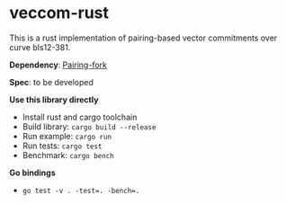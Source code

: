 # veccom-rust

This is a rust implementation of pairing-based vector commitments over curve bls12-381.

__Dependency__: [Pairing-fork](https://github.com/algorand/pairing-fork)

__Spec__: to be developed

__Use this library directly__
* Install rust and cargo toolchain
* Build library: `cargo build --release`
* Run example: `cargo run`
* Run tests: `cargo test`
* Benchmark: `cargo bench`

__Go bindings__
* `go test -v . -test=. -bench=.`
